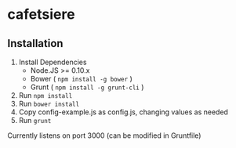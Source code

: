cafetsiere
==========

## Installation

1. Install Dependencies
    - Node.JS >= 0.10.x
    - Bower ( `npm install -g bower` )
    - Grunt ( `npm install -g grunt-cli` )
2. Run `npm install`
3. Run `bower install`
4. Copy config-example.js as config.js, changing values as needed
5. Run `grunt`

Currently listens on port 3000 (can be modified in Gruntfile)
